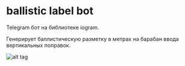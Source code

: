 # ballistic  label   bot

Telegram бот на библиотеке iogram.


Генерирует баллистическую разметку в метрах на барабан ввода вертикальных поправок.


![alt tag](https://i.imgur.com/S9j8p9H.png)

